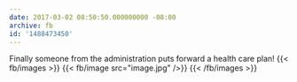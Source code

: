 ```yaml
---
date: 2017-03-02 08:50:50.000000000 -08:00
archive: fb
id: '1488473450'
---
```


Finally someone from the administration puts forward a health care plan!
{{< fb/images >}}
{{< fb/image src="image.jpg" />}}
{{< /fb/images >}}
